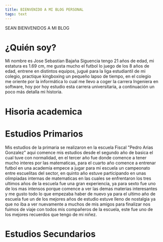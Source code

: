 ```yaml
---
title: BIENVENIDO A MI BLOG PERSONAL
tags: text
---
```

SEAN BIENVENIDOS A MI BLOG 
# ¿Quién soy?

Mi nombre es Jose Sebastian Bajaña Siguencia tengo  21 años de edad, mi estatura es 1.69 cm, me gusta mucho el futbol lo juego de los 8 años de edad, entrene en distintos equipos, 
jugué  para la liga estudiantil de mi colegio, practique kingboxing un pequeño lapso de tiempo, en el colegio me oriente por la informática lo cual me llevo a coger la carrera 
Ingeniera en software, hoy por hoy estudio esta carrera universitaria, a continuación un poco más detalla mi historia.

# Hisoria academica 

# Estudios Primarios

Mis estudios de la primaria se realizaron en la escuela Fiscal "Pedro Arias Gonzalez" aqui comence mis estudios desde el segundo año de basica el cual tuve con normalidad,
en el tercer año fue donde comence a tener mucho interes por las matematicas, para el cuarto año comence a entrenar futbol en una academia empece a jugar para mi escuela un 
campeonato entre escuelitas del sector, en quinto año estuve participando en unas olimpiadas internas de matematicas en las cuales se enfrentaron los tres ultimos años de la 
escuela fue una gran experiencia, ya para sexto fue uno de los mas intensos porque comence a ver las demas materias interesantes y me gusto todo lo que empezaba haber de nuevo 
ya para el ultimo año de escuela fue un de los mejores años de estudio estuve lleno de nostalgia ya que no iba a ver nuevamente a muchos de mis amigos para finalizar nos fuimos de 
viaje con todos mis compañeros de la escuela, este fue uno de los mejores recuerdos que tengo de mi niñez.

# Estudios Secundarios

